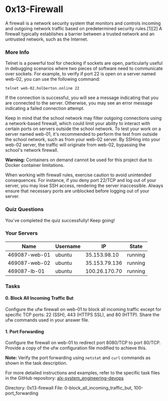 # 0x13-Firewall
A firewall is a network security system that monitors and controls incoming and outgoing network traffic based on predetermined security rules.[1][2] A firewall typically establishes a barrier between a trusted network and an untrusted network, such as the Internet.

### More Info

Telnet is a powerful tool for checking if sockets are open, particularly useful in debugging scenarios where two pieces of software need to communicate over sockets. For example, to verify if port 22 is open on a server named web-02, you can use the following command:

```
telnet web-02.holberton.online 22
```

If the connection is successful, you will see a message indicating that you are connected to the server. Otherwise, you may see an error message indicating a failed connection attempt.

Keep in mind that the school network may filter outgoing connections using a network-based firewall, which could limit your ability to interact with certain ports on servers outside the school network. To test your work on a server named web-01, it's recommended to perform the test from outside the school network, such as from your web-02 server. By SSHing into your web-02 server, the traffic will originate from web-02, bypassing the school's network firewall.

**Warning:** Containers on demand cannot be used for this project due to Docker container limitations.

When working with firewall rules, exercise caution to avoid unintended consequences. For instance, if you deny port 22/TCP and log out of your server, you may lose SSH access, rendering the server inaccessible. Always ensure that necessary ports are unblocked before logging out of your server.

### Quiz Questions

You've completed the quiz successfully! Keep going!

### Your Servers

| Name            | Username | IP             | State   |
|-----------------|----------|----------------|---------|
| 469087-web-01   | ubuntu   | 35.153.98.10   | running |
| 469087-web-02   | ubuntu   | 35.153.79.136  | running |
| 469087-lb-01    | ubuntu   | 100.26.170.70  | running |

### Tasks

#### 0. Block All Incoming Traffic But

Configure the ufw firewall on web-01 to block all incoming traffic except for specific TCP ports: 22 (SSH), 443 (HTTPS SSL), and 80 (HTTP). Share the ufw commands used in your answer file.

#### 1. Port Forwarding

Configure the firewall on web-01 to redirect port 8080/TCP to port 80/TCP. Provide a copy of the ufw configuration file modified to achieve this. 

**Note:** Verify the port forwarding using `netstat` and `curl` commands as shown in the task description.

For more detailed instructions and examples, refer to the specific task files in the GitHub repository: [alx-system_engineering-devops](https://github.com/alx-system_engineering-devops)

Directory: 0x13-firewall
File: 0-block_all_incoming_traffic_but, 100-port_forwarding
